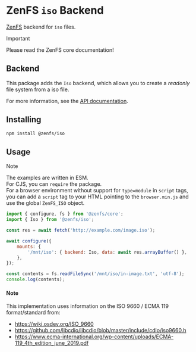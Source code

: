 # ZenFS `iso` Backend

[ZenFS](https://github.com/zen-fs/core) backend for `iso` files.

> [!IMPORTANT]
> Please read the ZenFS core documentation!

## Backend

This package adds the `Iso` backend, which allows you to create a _readonly_ file system from a iso file.

For more information, see the [API documentation](https://zen-fs.github.io/iso).

## Installing

```sh
npm install @zenfs/iso
```

## Usage

> [!NOTE]
> The examples are written in ESM.  
> For CJS, you can `require` the package.  
> For a browser environment without support for `type=module` in `script` tags, you can add a `script` tag to your HTML pointing to the `browser.min.js` and use the global `ZenFS_ISO` object.

```js
import { configure, fs } from '@zenfs/core';
import { Iso } from '@zenfs/iso';

const res = await fetch('http://example.com/image.iso');

await configure({
	mounts: {
		'/mnt/iso': { backend: Iso, data: await res.arrayBuffer() },
	},
});

const contents = fs.readFileSync('/mnt/iso/in-image.txt', 'utf-8');
console.log(contents);
```

#### Note

This implementation uses information on the ISO 9660 / ECMA 119 format/standard from:

-   https://wiki.osdev.org/ISO_9660
-   https://github.com/libcdio/libcdio/blob/master/include/cdio/iso9660.h
-   https://www.ecma-international.org/wp-content/uploads/ECMA-119_4th_edition_june_2019.pdf
